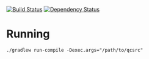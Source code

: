 [![Build Status](http://img.shields.io/travis/TimePath/jcompile.svg?style=flat)](https://travis-ci.org/TimePath/jcompile) [![Dependency Status](https://www.versioneye.com/user/projects/54e3a8f1d1ec5734f400008a/badge.svg?style=flat)](https://www.versioneye.com/user/projects/54e3a8f1d1ec5734f400008a)

# Running

    ./gradlew run-compile -Dexec.args="/path/to/qcsrc"
